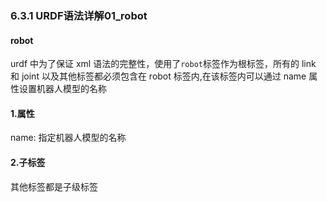 ### 6.3.1 URDF语法详解01\_robot

#### robot

urdf 中为了保证 xml 语法的完整性，使用了`robot`标签作为根标签，所有的 link 和 joint 以及其他标签都必须包含在 robot 标签内,在该标签内可以通过 name 属性设置机器人模型的名称

#### 1.属性

name: 指定机器人模型的名称

#### 2.子标签

其他标签都是子级标签

